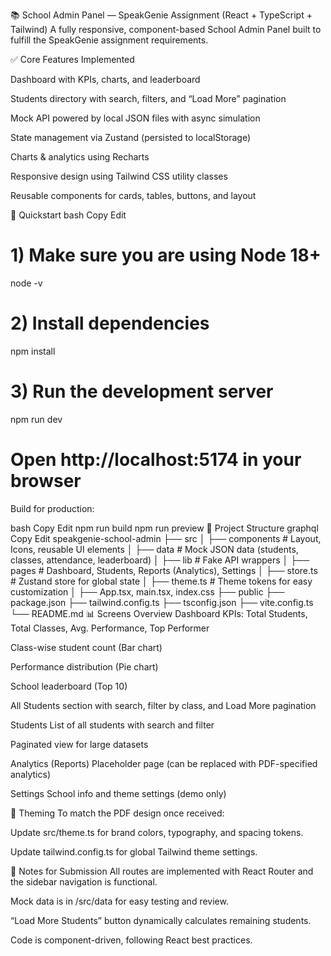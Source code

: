 📚 School Admin Panel — SpeakGenie Assignment (React + TypeScript + Tailwind)
A fully responsive, component-based School Admin Panel built to fulfill the SpeakGenie assignment requirements.

✅ Core Features Implemented

Dashboard with KPIs, charts, and leaderboard

Students directory with search, filters, and “Load More” pagination

Mock API powered by local JSON files with async simulation

State management via Zustand (persisted to localStorage)

Charts & analytics using Recharts

Responsive design using Tailwind CSS utility classes

Reusable components for cards, tables, buttons, and layout

🚀 Quickstart
bash
Copy
Edit
# 1) Make sure you are using Node 18+
node -v

# 2) Install dependencies
npm install

# 3) Run the development server
npm run dev
# Open http://localhost:5174 in your browser
Build for production:

bash
Copy
Edit
npm run build
npm run preview
📂 Project Structure
graphql
Copy
Edit
speakgenie-school-admin
├── src
│   ├── components      # Layout, Icons, reusable UI elements
│   ├── data            # Mock JSON data (students, classes, attendance, leaderboard)
│   ├── lib             # Fake API wrappers
│   ├── pages           # Dashboard, Students, Reports (Analytics), Settings
│   ├── store.ts        # Zustand store for global state
│   ├── theme.ts        # Theme tokens for easy customization
│   ├── App.tsx, main.tsx, index.css
├── public
├── package.json
├── tailwind.config.ts
├── tsconfig.json
├── vite.config.ts
└── README.md
📊 Screens Overview
Dashboard
KPIs: Total Students, Total Classes, Avg. Performance, Top Performer

Class-wise student count (Bar chart)

Performance distribution (Pie chart)

School leaderboard (Top 10)

All Students section with search, filter by class, and Load More pagination

Students
List of all students with search and filter

Paginated view for large datasets

Analytics (Reports)
Placeholder page (can be replaced with PDF-specified analytics)

Settings
School info and theme settings (demo only)

🎨 Theming
To match the PDF design once received:

Update src/theme.ts for brand colors, typography, and spacing tokens.

Update tailwind.config.ts for global Tailwind theme settings.

📌 Notes for Submission
All routes are implemented with React Router and the sidebar navigation is functional.

Mock data is in /src/data for easy testing and review.

“Load More Students” button dynamically calculates remaining students.

Code is component-driven, following React best practices.